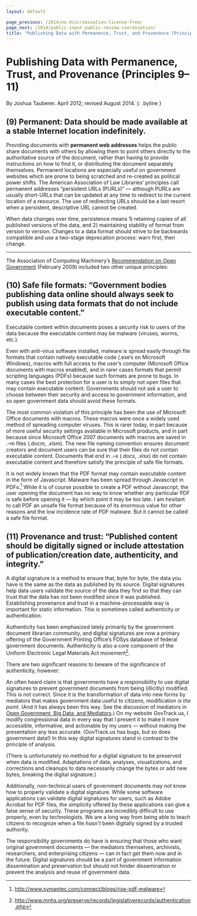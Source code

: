 ```yaml
---
layout: default

page_previous: /2014/no-discrimination-license-free/
page_next: /2014/public-input-public-review-coordination/
title: "Publishing Data with Permanence, Trust, and Provenance (Principles 9--11)"
---
```

Publishing Data with Permanence, Trust, and Provenance (Principles 9–11)
========================================================================

By Joshua Tauberer. April 2012; revised August 2014.
{: .byline }


(9)  **Permanent**: Data should be made available at a stable Internet location indefinitely.
-------------------------------------------------------------------------------------------

Providing documents with **permanent web addresses** helps the public share documents with others by allowing them to point others directly to the authoritative source of the document, rather than having to provide instructions on how to find it, or distributing the document separately themselves. Permanent locations are especially useful on government websites which are prone to being scratched and re-created as political power shifts. The <span>American Association of Law Libraries</span>’ principles call permanent addresses “persistent URLs (PURLs)” — although <span>PURLs</span> are usually short-URLs that can be updated at any time to redirect to the current location of a resource. The use of redirecting URLs should be a last resort when a persistent, descriptive URL cannot be created.

When data changes over time, persistence means 1) retaining copies of all published versions of the data, and 2) maintaining stability of format from version to version. Changes to a data format should strive to be backwards compatible and use a two-stage deprecation process: warn first, then change.

- - -

The <span>Association of Computing Machinery</span>’s [Recommendation on Open Government](http://www.acm.org/public-policy/open-government) (February 2009) included two other unique principles:

(10)  **Safe file formats**: “Government bodies publishing data online should always seek to publish using data formats that do not include executable content.”
--------------------------------------------------------------------------------------------------------------------------------------------------------------

Executable content within documents poses a security risk to users of the data because the executable content may be malware (viruses, worms, etc.).

Even with anti-virus software installed, malware is spread easily through file formats that contain natively executable code (.exe’s on Microsoft Windows), macros with full access to the user’s computer (Microsoft Office documents with macros enabled), and in rarer cases formats that permit scripting languages (PDFs) because such formats are prone to bugs. In many cases the best protection for a user is to simply not open files that may contain executable content. Governments should not ask a user to choose between their security and access to government information, and so open government data should avoid these formats.

The most common violation of this principle has been the use of Microsoft Office documents with macros. These macros were once a widely used method of spreading computer viruses. This is rarer today, in part because of more useful security settings available in Microsoft products, and in part because since Microsoft Office 2007 documents with macros are saved in .–m files (.docm, .xlsm). The new file naming convention ensures document creators and document users can be sure that their files do not contain executable content. Documents that end in .–x (.docx, .xlsx) do not contain executable content and therefore satisfy the principle of safe file formats.

It is not widely known that the PDF format may contain executable content in the form of Javascript. Malware has been spread through Javascript in PDFs.[^1] While it is of course possible to create a PDF without Javascript, the user opening the document has no way to know whether any particular PDF is safe before opening it — by which point it may be too late. I am hesitant to call PDF an unsafe file format because of its enormous value for other reasons and the low incidence rate of PDF malware. But it cannot be called a safe file format.

(11)  **Provenance and trust**: “Published content should be digitally signed or include attestation of publication/creation date, authenticity, and integrity.”
--------------------------------------------------------------------------------------------------------------------------------------------------------------

A digital signature is a method to ensure that, byte for byte, the data you have is the same as the data as published by its source. Digital signatures help data users validate the source of the data they find so that they can trust that the data has not been modified since it was published. Establishing provenance and trust in a machine-processable way is important for static information. This is sometimes called authenticity or authentication.

Authenticity has been emphasized lately primarily by the government document librarian community, and digital signatures are now a primary offering of the Government Printing Office’s FDSys database of federal government documents. Authenticity is also a core component of the Uniform Electronic Legal Materials Act movement[^2].

There are two significant reasons to beware of the significance of authenticity, however:

An often heard claim is that governments have a responsibility to use digital signatures to prevent government documents from being (illicitly) modified. This is not correct. Since it is the transformation of data into new forms by mediators that makes government data useful to citizens, modification *is the point*. (And it has always been this way. See the discussion of mediators in [Open Government, Big Data, and Mediators](/2014/open-government-big-data-mediators/).) On my website GovTrack.us, I modify congressional data in every way that I present it to make it more accessible, informative, and actionable by my users — without making the presentation any less accurate. (GovTrack.us has bugs, but so does government data!) In this way digital signatures stand in contrast to the principle of analysis.

(There is unfortunately no method for a digital signature to be preserved when data is modified. Adaptations of data, analyses, visualizations, and corrections and cleanups to data necessarily change the bytes or add new bytes, breaking the digital signature.)

Additionally, non-technical users of government documents may not know how to properly validate a digital signature. While some software applications can validate digital signatures for users, such as Adobe Acrobat for PDF files, the simplicity offered by these applications can give a false sense of security. These programs are incredibly difficult to use properly, even by technologists. We are a long way from being able to teach citizens to recognize when a file *hasn’t* been digitally signed by a trusted authority.

The responsibility governments do have is ensuring that those who want original government documents — the mediators themselves, archivists, researchers, and enterprising citizens — can in fact get them now and in the future. Digital signatures should be a part of government information dissemination and preservation but should not hinder dissemination or prevent the analysis and reuse of government data.

[^1]: <http://www.symantec.com/connect/blogs/rise-pdf-malware>

[^2]: <http://www.mnhs.org/preserve/records/legislativerecords/authentication.php>


